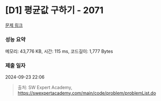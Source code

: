 # [D1] 평균값 구하기 - 2071 

[문제 링크](https://swexpertacademy.com/main/code/problem/problemDetail.do?contestProbId=AV5QRnJqA5cDFAUq) 

### 성능 요약

메모리: 43,776 KB, 시간: 115 ms, 코드길이: 1,777 Bytes

### 제출 일자

2024-09-23 22:06



> 출처: SW Expert Academy, https://swexpertacademy.com/main/code/problem/problemList.do